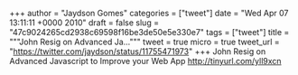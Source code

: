 
+++
author = "Jaydson Gomes"
categories = ["tweet"]
date = "Wed Apr 07 13:11:11 +0000 2010"
draft = false
slug = "47c9024265cd2938c69598f16be3de50e5e330e7"
tags = ["tweet"]
title = """John Resig on Advanced Ja..."""
tweet = true
micro = true
tweet_url = "https://twitter.com/jaydson/status/11755471973"
+++
John Resig on Advanced Javascript to Improve your Web App http://tinyurl.com/yll9xcn
